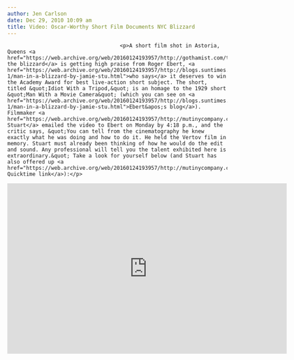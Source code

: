 ```yaml
---
author: Jen Carlson
date: Dec 29, 2010 10:09 am
title: Video: Oscar-Worthy Short Film Documents NYC Blizzard
---
```


	
										<p>A short film shot in Astoria, Queens <a href="https://web.archive.org/web/20160124193957/http://gothamist.com/tags/blizzard2010">during the blizzard</a> is getting high praise from Roger Ebert, <a href="https://web.archive.org/web/20160124193957/http://blogs.suntimes.com/ebert/movies-1/man-in-a-blizzard-by-jamie-stu.html">who says</a> it deserves to win the Academy Award for best live-action short subject. The short, titled &quot;Idiot With a Tripod,&quot; is an homage to the 1929 short &quot;Man With a Movie Camera&quot; (which you can see on <a href="https://web.archive.org/web/20160124193957/http://blogs.suntimes.com/ebert/movies-1/man-in-a-blizzard-by-jamie-stu.html">Ebert&apos;s blog</a>). Filmmaker <a href="https://web.archive.org/web/20160124193957/http://mutinycompany.com/home.html">Jamie Stuart</a> emailed the video to Ebert on Monday by 4:18 p.m., and the critic says, &quot;You can tell from the cinematography he knew exactly what he was doing and how to do it. He held the Vertov film in memory. Stuart must already been thinking of how he would do the edit and sound. Any professional will tell you the talent exhibited here is extraordinary.&quot; Take a look for yourself below (and Stuart has also offered up <a href="https://web.archive.org/web/20160124193957/http://mutinycompany.com/spec/idiot.mov">this Quicktime link</a>):</p>

<p><iframe title="YouTube video player" class="youtube-player" type="text/html" width="640" height="390" src="https://web.archive.org/web/20160124193957if_/http://www.youtube.com/embed/_kD_M50-V6s" frameborder="0" allowfullscreen></iframe></p>					
										
									
				